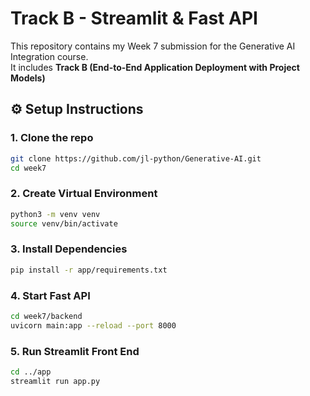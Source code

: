 # Track B - Streamlit & Fast API

This repository contains my Week 7 submission for the Generative AI Integration course.  
It includes **Track B (End-to-End Application Deployment with Project Models)**


## ⚙️ Setup Instructions

### 1. Clone the repo
```bash
git clone https://github.com/jl-python/Generative-AI.git
cd week7
```

### 2. Create Virtual Environment
``` bash
python3 -m venv venv
source venv/bin/activate
```

### 3. Install Dependencies
```bash
pip install -r app/requirements.txt
```

### 4. Start Fast API
```bash
cd week7/backend
uvicorn main:app --reload --port 8000
```

### 5. Run Streamlit Front End
```bash
cd ../app
streamlit run app.py
```




